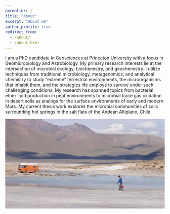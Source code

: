 ```yaml
---
permalink: /
title: "About"
excerpt: "About me"
author_profile: true
redirect_from: 
  - /about/
  - /about.html
---
```


I am a PhD candidate in Geosciences at Princeton University with a focus in Geomicrobiology and Astrobiology. My primary research interests lie at the intersection of microbial ecology, biochemistry, and geochemistry. I utilize techniques from traditional microbiology, metagenomics, and analytical chemistry to study “extreme” terrestrial environments, the microorganisms that inhabit them, and the strategies life employs to survive under such challenging conditions. My research has spanned topics from bacterial ether lipid production in peat environments to microbial trace gas oxidation in desert soils as analogs for the surface environments of early and modern Mars. My current thesis work explores the microbial communities of soils surrounding hot springs in the salt flats of the Andean Altiplano, Chile.

![](/images/PQ_fieldphoto.png)
